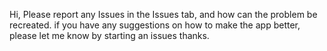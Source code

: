 Hi,
Please report any Issues in the Issues tab, and how can the problem be recreated.
if you have any suggestions on how to make the app better, please let me know by starting an issues 
thanks. 
